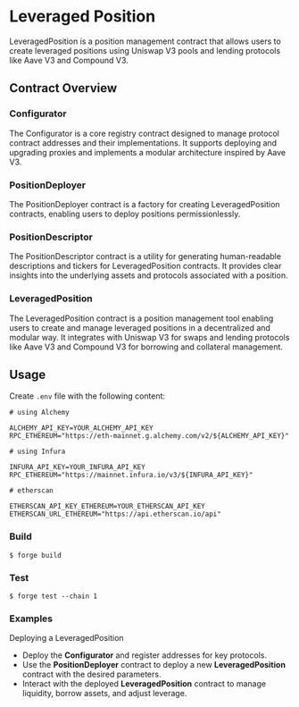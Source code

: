 # Leveraged Position

LeveragedPosition is a position management contract that allows users to create leveraged positions using Uniswap V3 pools and lending protocols like Aave V3 and Compound V3.

## Contract Overview

### Configurator

The Configurator is a core registry contract designed to manage protocol contract addresses and their implementations. It supports deploying and upgrading proxies and implements a modular architecture inspired by Aave V3.

### PositionDeployer

The PositionDeployer contract is a factory for creating LeveragedPosition contracts, enabling users to deploy positions permissionlessly.

### PositionDescriptor

The PositionDescriptor contract is a utility for generating human-readable descriptions and tickers for LeveragedPosition contracts. It provides clear insights into the underlying assets and protocols associated with a position.

### LeveragedPosition

The LeveragedPosition contract is a position management tool enabling users to create and manage leveraged positions in a decentralized and modular way. It integrates with Uniswap V3 for swaps and lending protocols like Aave V3 and Compound V3 for borrowing and collateral management.

## Usage

Create `.env` file with the following content:

```text
# using Alchemy

ALCHEMY_API_KEY=YOUR_ALCHEMY_API_KEY
RPC_ETHEREUM="https://eth-mainnet.g.alchemy.com/v2/${ALCHEMY_API_KEY}"

# using Infura

INFURA_API_KEY=YOUR_INFURA_API_KEY
RPC_ETHEREUM="https://mainnet.infura.io/v3/${INFURA_API_KEY}"

# etherscan

ETHERSCAN_API_KEY_ETHEREUM=YOUR_ETHERSCAN_API_KEY
ETHERSCAN_URL_ETHEREUM="https://api.etherscan.io/api"
```

### Build

```shell
$ forge build
```

### Test

```shell
$ forge test --chain 1
```

### Examples

Deploying a LeveragedPosition

- Deploy the **Configurator** and register addresses for key protocols.
- Use the **PositionDeployer** contract to deploy a new **LeveragedPosition** contract with the desired parameters.
- Interact with the deployed **LeveragedPosition** contract to manage liquidity, borrow assets, and adjust leverage.
